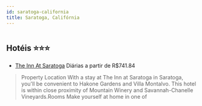 ```yaml
---
id: saratoga-california
title: Saratoga, Califórnia
---
```


<center><img src="https://assets.cosmos-data.com/1/02fc408ef0226c915092ed3223b45120/130044.jpg" alt="" /></center>


## Hotéis ⭐️⭐️⭐️

-    [The Inn At Saratoga](https://www.hurb.com/aud/https://www.hurb.com/hoteis/saratoga/the-inn-at-saratoga-JNP-JP104212?cmp=18055) Diárias a partir de R$741.84
   > Property Location With a stay at The Inn at Saratoga in Saratoga, you&apos;ll be convenient to Hakone Gardens and Villa Montalvo. This hotel is within close proximity of Mountain Winery and Savannah-Chanelle Vineyards.Rooms Make yourself at home in one of
